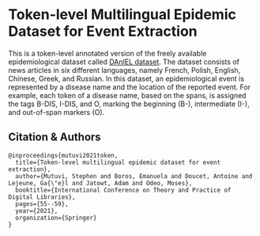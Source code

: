 # Token-level Multilingual Epidemic Dataset for Event Extraction
This is a token-level annotated version of the freely available epidemiological dataset called [DAnIEL dataset](https://daniel.greyc.fr/public/index.php?a=corpus). The dataset consists of news articles in six different languages, namely French, Polish, English, Chinese, Greek, and Russian. In this dataset, an epidemiological event is represented by a disease name and the location of the reported event. For  example, each token of a disease name, based on the spans, is assigned the tags B-DIS, I-DIS, and O, marking the beginning (B-), intermediate (I-), and out-of-span markers (O). 

## Citation & Authors

```
@inproceedings{mutuvi2021token,
  title={Token-level multilingual epidemic dataset for event extraction},
  author={Mutuvi, Stephen and Boros, Emanuela and Doucet, Antoine and Lejeune, Ga{\"e}l and Jatowt, Adam and Odeo, Moses},
  booktitle={International Conference on Theory and Practice of Digital Libraries},
  pages={55--59},
  year={2021},
  organization={Springer}
}
```
